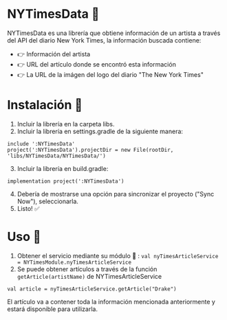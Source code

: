 # NYTimesData 📰
NYTimesData  es una librería que obtiene información de un artista a través del API del diario New York Times, la información buscada contiene:
- 👉 Información del artista
- 👉 URL del artículo donde se encontró esta información
- 👉 La URL de la imágen del logo del diario "The New York Times"

# Instalación 🦾
1. Incluir la librería en la carpeta libs.
2. Incluir la librería en settings.gradle de la siguiente manera:
```
include ':NYTimesData'
project(':NYTimesData').projectDir = new File(rootDir, 'libs/NYTimesData/NYTimesData/')
```
3. Incluir la librería en build.gradle:
```
implementation project(':NYTimesData')
```
4. Debería de mostrarse una opción para sincronizar el proyecto ("Sync Now"), seleccionarla.
5. Listo! ✅

# Uso 🙌
1. Obtener el servicio mediante su módulo 🤲 :
`val nyTimesArticleService = NYTimesModule.nyTimesArticleService`
2. Se puede obtener artículos a través de la función `getArticle(artistName)` de NYTimesArticleService
```
val article = nyTimesArticleService.getArticle("Drake")
```
El artículo va a contener toda la información mencionada anteriormente y estará disponible para utilizarla.